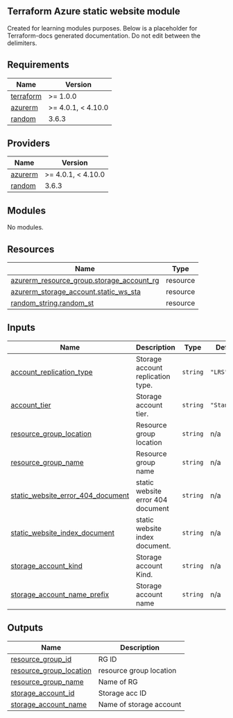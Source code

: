 ## Terraform Azure static website module

Created for learning modules purposes.
Below is a placeholder for Terraform-docs generated documentation. Do not edit between the delimiters.
<!-- BEGIN_TF_DOCS -->
## Requirements

| Name | Version |
|------|---------|
| <a name="requirement_terraform"></a> [terraform](#requirement\_terraform) | >= 1.0.0 |
| <a name="requirement_azurerm"></a> [azurerm](#requirement\_azurerm) | >= 4.0.1, < 4.10.0 |
| <a name="requirement_random"></a> [random](#requirement\_random) | 3.6.3 |

## Providers

| Name | Version |
|------|---------|
| <a name="provider_azurerm"></a> [azurerm](#provider\_azurerm) | >= 4.0.1, < 4.10.0 |
| <a name="provider_random"></a> [random](#provider\_random) | 3.6.3 |

## Modules

No modules.

## Resources

| Name | Type |
|------|------|
| [azurerm_resource_group.storage_account_rg](https://registry.terraform.io/providers/hashicorp/azurerm/latest/docs/resources/resource_group) | resource |
| [azurerm_storage_account.static_ws_sta](https://registry.terraform.io/providers/hashicorp/azurerm/latest/docs/resources/storage_account) | resource |
| [random_string.random_st](https://registry.terraform.io/providers/hashicorp/random/3.6.3/docs/resources/string) | resource |

## Inputs

| Name | Description | Type | Default | Required |
|------|-------------|------|---------|:--------:|
| <a name="input_account_replication_type"></a> [account\_replication\_type](#input\_account\_replication\_type) | Storage account replication type. | `string` | `"LRS"` | no |
| <a name="input_account_tier"></a> [account\_tier](#input\_account\_tier) | Storage account tier. | `string` | `"Standard"` | no |
| <a name="input_resource_group_location"></a> [resource\_group\_location](#input\_resource\_group\_location) | Resource group location | `string` | n/a | yes |
| <a name="input_resource_group_name"></a> [resource\_group\_name](#input\_resource\_group\_name) | Resource group name | `string` | n/a | yes |
| <a name="input_static_website_error_404_document"></a> [static\_website\_error\_404\_document](#input\_static\_website\_error\_404\_document) | static website error 404 document | `string` | n/a | yes |
| <a name="input_static_website_index_document"></a> [static\_website\_index\_document](#input\_static\_website\_index\_document) | static website index document. | `string` | n/a | yes |
| <a name="input_storage_account_kind"></a> [storage\_account\_kind](#input\_storage\_account\_kind) | Storage account Kind. | `string` | n/a | yes |
| <a name="input_storage_account_name_prefix"></a> [storage\_account\_name\_prefix](#input\_storage\_account\_name\_prefix) | Storage account name | `string` | n/a | yes |

## Outputs

| Name | Description |
|------|-------------|
| <a name="output_resource_group_id"></a> [resource\_group\_id](#output\_resource\_group\_id) | RG ID |
| <a name="output_resource_group_location"></a> [resource\_group\_location](#output\_resource\_group\_location) | resource group location |
| <a name="output_resource_group_name"></a> [resource\_group\_name](#output\_resource\_group\_name) | Name of RG |
| <a name="output_storage_account_id"></a> [storage\_account\_id](#output\_storage\_account\_id) | Storage acc ID |
| <a name="output_storage_account_name"></a> [storage\_account\_name](#output\_storage\_account\_name) | Name of storage account |
<!-- END_TF_DOCS -->